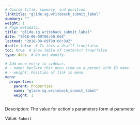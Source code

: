```yaml
---
# Course title, summary, and position.
linktitle: "glide.sg.writeback_submit_label"
summary: ""
weight: 1
# Page metadata.
title: "glide.sg.writeback_submit_label"
date: "2018-09-09T00:00:00Z"
lastmod: "2018-09-09T00:00:00Z"
draft: false  # Is this a draft? true/false
toc: true  # Show table of contents? true/false
type: docs  # Do not modify.

# Add menu entry to sidebar.
# - name: Declare this menu item as a parent with ID name.
# - weight: Position of link in menu.
menu:
  properties:
    parent: Properties
    name: "glide.sg.writeback_submit_label"
    weight: 1
---
```


Description: The value for action's parameters form ui parameter


Value: `Submit`